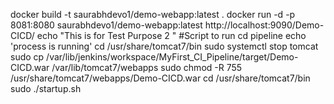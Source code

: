 docker build -t saurabhdevo1/demo-webapp:latest .
docker run -d -p 8081:8080  saurabhdevo1/demo-webapp:latest
http://localhost:9090/Demo-CICD/
echo "This is for Test Purpose 2 "
#Script to run cd pipeline
echo 'process is running'
cd /usr/share/tomcat7/bin
sudo systemctl stop tomcat
sudo cp /var/lib/jenkins/workspace/MyFirst_CI_Pipeline/target/Demo-CICD.war /var/lib/tomcat7/webapps
sudo chmod -R 755 /usr/share/tomcat7/webapps/Demo-CICD.war
cd /usr/share/tomcat7/bin
sudo ./startup.sh
